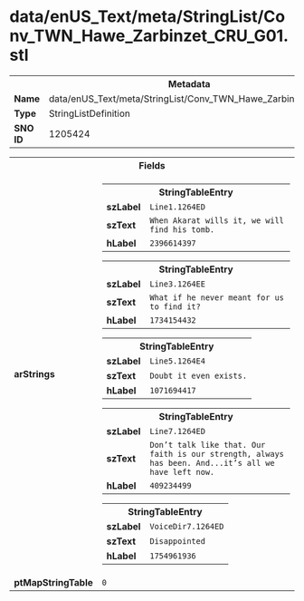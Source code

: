 <h1>data/enUS_Text/meta/StringList/Conv_TWN_Hawe_Zarbinzet_CRU_G01.stl</h1><table><tr><th colspan="100%">Metadata</th></tr><tr><td><b>Name</b></td><td>data/enUS_Text/meta/StringList/Conv_TWN_Hawe_Zarbinzet_CRU_G01.stl</td></tr><tr><td><b>Type</b></td><td>StringListDefinition</td></tr><tr><td><b>SNO ID</b></td><td>1205424</td></tr></table>

<table><tr><th colspan="100%">Fields</th></tr><tr><td><b>arStrings</b></td><td><table><tr><th colspan="100%">StringTableEntry</th></tr><tr><td><b>szLabel</b></td><td><code>Line1.1264ED</code></td></tr><tr><td><b>szText</b></td><td><code>When Akarat wills it, we will find his tomb.</code></td></tr><tr><td><b>hLabel</b></td><td><code>2396614397</code></td></tr></table>


<table><tr><th colspan="100%">StringTableEntry</th></tr><tr><td><b>szLabel</b></td><td><code>Line3.1264EE</code></td></tr><tr><td><b>szText</b></td><td><code>What if he never meant for us to find it?</code></td></tr><tr><td><b>hLabel</b></td><td><code>1734154432</code></td></tr></table>


<table><tr><th colspan="100%">StringTableEntry</th></tr><tr><td><b>szLabel</b></td><td><code>Line5.1264E4</code></td></tr><tr><td><b>szText</b></td><td><code>Doubt it even exists.</code></td></tr><tr><td><b>hLabel</b></td><td><code>1071694417</code></td></tr></table>


<table><tr><th colspan="100%">StringTableEntry</th></tr><tr><td><b>szLabel</b></td><td><code>Line7.1264ED</code></td></tr><tr><td><b>szText</b></td><td><code>Don’t talk like that. Our faith is our strength, always has been. And...it’s all we have left now.</code></td></tr><tr><td><b>hLabel</b></td><td><code>409234499</code></td></tr></table>


<table><tr><th colspan="100%">StringTableEntry</th></tr><tr><td><b>szLabel</b></td><td><code>VoiceDir7.1264ED</code></td></tr><tr><td><b>szText</b></td><td><code>Disappointed</code></td></tr><tr><td><b>hLabel</b></td><td><code>1754961936</code></td></tr></table>


</td></tr><tr><td><b>ptMapStringTable</b></td><td><code>0</code></td></tr></table>

